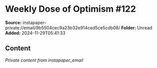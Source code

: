 # Weekly Dose of Optimism #122

**Source:** instapaper-private://email/9b5504cec9a23b32e914ced5ce5cdb08/
**Folder:** Unread
**Added:** 2024-11-29T05:41:33




## Content
*Private content from instapaper_email*
